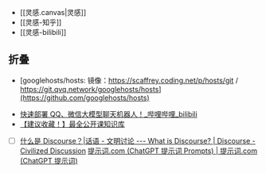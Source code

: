 - [[灵感.canvas|灵感]]
- [[灵感-知乎]]
- [[灵感-bilibili]]
## 折叠
- [googlehosts/hosts: 镜像：https://scaffrey.coding.net/p/hosts/git / https://git.qvq.network/googlehosts/hosts](https://github.com/googlehosts/hosts)

* [快速部署 QQ、微信大模型聊天机器人！_哔哩哔哩_bilibili](https://www.bilibili.com/video/BV1P5FXe5E1Z)
* [【建议收藏！】最全公开课知识库](https://docs.qq.com/sheet/DRU5MWHZCTHFGQnhM?tab=qb1sze)
* [ ] [什么是 Discourse？|话语 - 文明讨论 --- What is Discourse? | Discourse - Civilized Discussion](https://discourse.org/about)
[提示词.com (ChatGPT 提示词 Prompts) | 提示词.com (ChatGPT 提示词)](https://提示词.com/)

